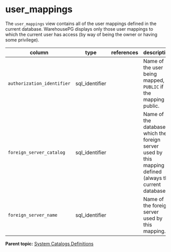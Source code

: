# user_mappings 

The `user_mappings` view contains all of the user mappings defined in the current database. WarehousePG displays only those user mappings to which the current user has access \(by way of being the owner or having some privilege\).

|column|type|references|description|
|------|----|----------|-----------|
|`authorization_identifier`|sql\_identifier| |Name of the user being mapped, or `PUBLIC` if the mapping is public.|
|`foreign_server_catalog`|sql\_identifier| |Name of the database in which the foreign server used by this mapping is defined \(always the current database\).|
|`foreign_server_name`|sql\_identifier| |Name of the foreign server used by this mapping.|

**Parent topic:** [System Catalogs Definitions](../system_catalogs/catalog_ref-html.html)

